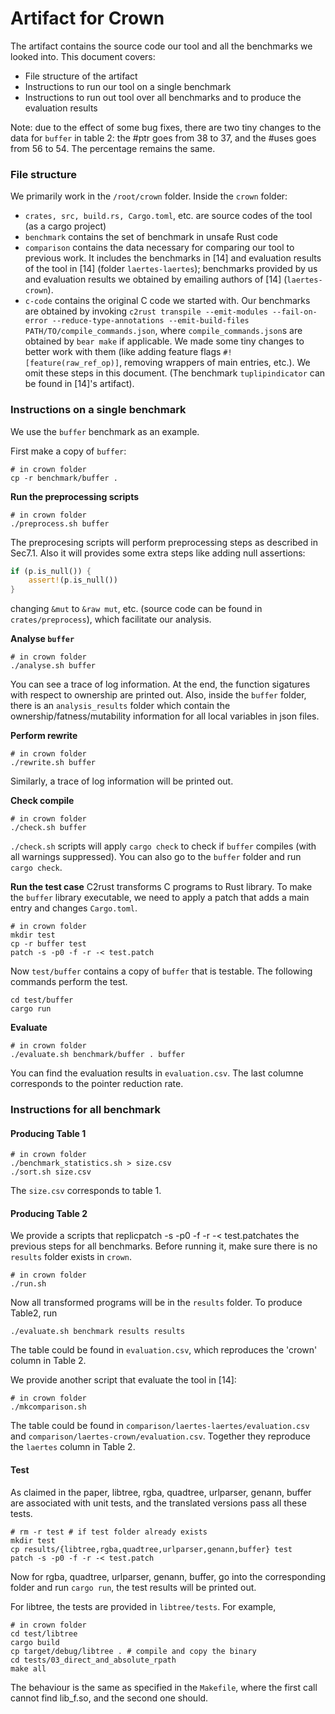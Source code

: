 # Artifact for Crown
The artifact contains the source code our tool and all the benchmarks we looked into.
This document covers:
- File structure of the artifact
- Instructions to run our tool on a single benchmark
- Instructions to run out tool over all benchmarks and to produce the evaluation results

Note: due to the effect of some bug fixes, there are two tiny changes to the data for `buffer` in table 2: the #ptr goes from 38 to 37, and the #uses goes from 56 to 54. The percentage remains the same.

### File structure
We primarily work in the `/root/crown` folder. Inside the `crown` folder:
- `crates, src, build.rs, Cargo.toml`, etc. are source codes of the tool (as a cargo project)
- `benchmark` contains the set of benchmark in unsafe Rust code
- `comparison` contains the data necessary for comparing our tool to previous work. It includes the benchmarks in [14] and evaluation results of the tool in [14] (folder `laertes-laertes`); benchmarks provided by us and evaluation results we obtained by emailing authors of [14] (`laertes-crown`).
- `c-code` contains the original C code we started with. Our benchmarks are obtained by invoking `c2rust transpile --emit-modules --fail-on-error --reduce-type-annotations --emit-build-files PATH/TO/compile_commands.json`, where `compile_commands.json`s are obtained by `bear make` if applicable. We made some tiny changes to better work with them (like adding feature flags `#![feature(raw_ref_op)]`, removing wrappers of main entries, etc.). We omit these steps in this document. (The benchmark `tuplipindicator` can be found in [14]'s artifact).

### Instructions on a single benchmark
We use the `buffer` benchmark as an example.

First make a copy of `buffer`:
```shell
# in crown folder
cp -r benchmark/buffer .
```

__Run the preprocessing scripts__
```shell
# in crown folder
./preprocess.sh buffer
```
The preprocesing scripts will perform preprocessing steps as described in Sec7.1. Also it will provides some extra steps like adding null assertions:
```rust
if (p.is_null()) {
    assert!(p.is_null())
}
```
changing `&mut` to `&raw mut`, etc. (source code can be found in `crates/preprocess`), which facilitate our analysis.

__Analyse `buffer`__
```shell
# in crown folder
./analyse.sh buffer
```
You can see a trace of log information. At the end, the function sigatures with respect to ownership are printed out. Also, inside the `buffer` folder, there is an `analysis_results` folder which contain the ownership/fatness/mutability information for all local variables in json files.

__Perform rewrite__
```shell
# in crown folder
./rewrite.sh buffer
```
Similarly, a trace of log information will be printed out.

__Check compile__
```shell
# in crown folder
./check.sh buffer
```
`./check.sh` scripts will apply `cargo check` to check if `buffer` compiles (with all warnings suppressed). You can also go to the `buffer` folder and run `cargo check`.

__Run the test case__
C2rust transforms C programs to Rust library. To make the `buffer` library executable, we need to apply a patch that adds a main entry and changes `Cargo.toml`.
```shell
# in crown folder
mkdir test
cp -r buffer test
patch -s -p0 -f -r -< test.patch
```
Now `test/buffer` contains a copy of `buffer` that is testable. The following commands perform the test.
```shell
cd test/buffer
cargo run
```

__Evaluate__
```shell
# in crown folder
./evaluate.sh benchmark/buffer . buffer
```
You can find the evaluation results in `evaluation.csv`. The last columne corresponds to the pointer reduction rate.


### Instructions for all benchmark

#### Producing Table 1
```shell
# in crown folder
./benchmark_statistics.sh > size.csv
./sort.sh size.csv
```
The `size.csv` corresponds to table 1.

#### Producing Table 2
We provide a scripts that replicpatch -s -p0 -f -r -< test.patchates the previous steps for all benchmarks. Before running it, make sure there is no `results` folder exists in `crown`.
```shell
# in crown folder
./run.sh
```
Now all transformed programs will be in the `results` folder. To produce Table2, run
```shell
./evaluate.sh benchmark results results
```
The table could be found in `evaluation.csv`, which reproduces the 'crown' column in Table 2.

We provide another script that evaluate the tool in [14]:
```shell
# in crown folder
./mkcomparison.sh
```
The table could be found in `comparison/laertes-laertes/evaluation.csv` and `comparison/laertes-crown/evaluation.csv`. Together they reproduce the `laertes` column in Table 2.

#### Test
As claimed in the paper, libtree, rgba, quadtree, urlparser, genann, buffer are associated with unit tests, and the translated versions pass all these tests.
```shell
# rm -r test # if test folder already exists
mkdir test
cp results/{libtree,rgba,quadtree,urlparser,genann,buffer} test
patch -s -p0 -f -r -< test.patch
```

Now for rgba, quadtree, urlparser, genann, buffer, go into the corresponding folder and run `cargo run`, the test results will be printed out.

For libtree, the tests are provided in `libtree/tests`. For example,
```shell
# in crown folder
cd test/libtree
cargo build
cp target/debug/libtree . # compile and copy the binary
cd tests/03_direct_and_absolute_rpath
make all
```
The behaviour is the same as specified in the `Makefile`, where the first call cannot find lib_f.so, and the second one should.
